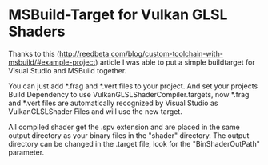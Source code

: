 # MSBuild-Target for Vulkan GLSL Shaders
Thanks to this (http://reedbeta.com/blog/custom-toolchain-with-msbuild/#example-project) article I was able to put a simple buildtarget for Visual Studio and MSBuild together. 

You can just add *.frag and *.vert files to your project. 
And set your projects Build Dependency to use VulkanGLSLShaderCompiler.targets, now *.frag and *.vert files are automatically recognized by Visual Studio as VulkanGLSLShader Files and will use the new target.

All compiled shader get the .spv extension and are placed in the same output directory as your binary files in the "shader" directory. The output directory can be changed in the .target file, look for the "BinShaderOutPath" parameter.
